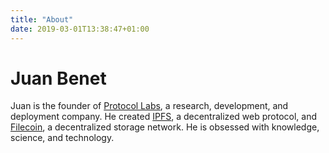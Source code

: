 ```yaml
---
title: "About"
date: 2019-03-01T13:38:47+01:00
---
```


# Juan Benet

Juan is the founder of [Protocol Labs](https://protocol.ai), a research, development, and deployment company. He created [IPFS](https://ipfs.io), a decentralized web protocol, and [Filecoin](https://filecoin.io), a decentralized storage network. He is obsessed with knowledge, science, and technology.

